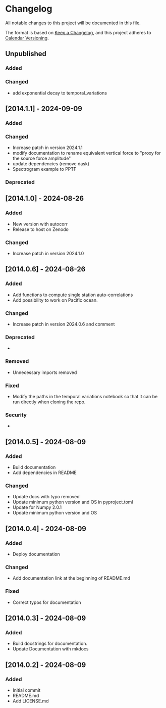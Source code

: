 # Changelog

All notable changes to this project will be documented in this file.

The format is based on [Keep a Changelog](https://keepachangelog.com/en/1.1.0/),
and this project adheres to [Calendar Versioning](https://calver.org/).

## Unpublished

### Added

### Changed

- add exponential decay to temporal_variations 


## [2014.1.1] - 2024-09-09

### Added

### Changed

- Increase patch in version 2024.1.1
- modify documentation to rename equivalent vertical force to "proxy for the source force amplitude"
- update dependencies (remove dask)
- Spectrogram example to PPTF

### Deprecated


## [2014.1.0] - 2024-08-26

### Added

- New version with autocorr
- Release to host on Zenodo

### Changed

- Increase patch in version 2024.1.0


## [2014.0.6] - 2024-08-26

### Added

- Add functions to compute single station auto-correlations
- Add possibility to work on Pacific ocean.


### Changed

- Increase patch in version 2024.0.6 and comment

### Deprecated

- 

### Removed

- Unnecessary imports removed

### Fixed

- Modify the paths in the temporal variations notebook so that it can be run directly when cloning the repo.


### Security

- 

## [2014.0.5] - 2024-08-09

### Added

- Build documentation
- Add dependencies in README

### Changed

- Update docs with typo removed
- Update minimum python version and OS in pyproject.toml
- Update for Numpy 2.0.1
- Update minimum python version and OS

## [2014.0.4] - 2024-08-09

### Added

- Deploy documentation

### Changed

- Add documentation link at the beginning of README.md


### Fixed

- Correct typos for documentation

## [2014.0.3] - 2024-08-09

### Added

- Build docstrings for documentation.
- Update Documentation with mkdocs

## [2014.0.2] - 2024-08-09

### Added

- Initial commit
- README.md
- Add LICENSE.md